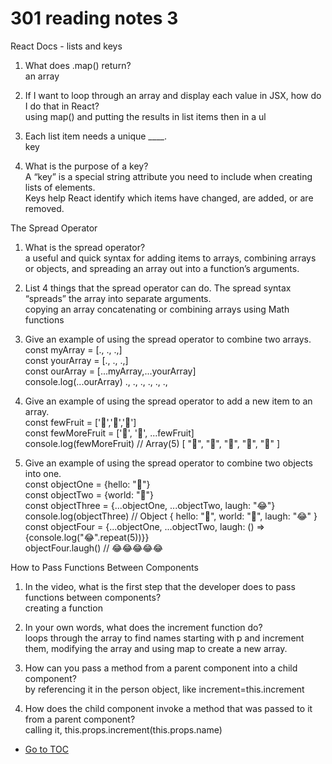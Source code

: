 # 301 reading notes 3

React Docs - lists and keys

1. What does .map() return?  
an array  

2. If I want to loop through an array and display each value in JSX, how do I do that in   React?  
using map()  and putting the results in list items then in a ul

3. Each list item needs a unique ____.  
key  

4. What is the purpose of a key?  
A “key” is a special string attribute you need to include when creating lists of elements.  
Keys help React identify which items have changed, are added, or are removed.  


The Spread Operator

1. What is the spread operator?  
a useful and quick syntax for adding items to arrays, combining arrays or objects, and spreading an array out into a function’s arguments.

2. List 4 things that the spread operator can do.
The spread syntax “spreads” the array into separate arguments.  
copying an array
concatenating or combining arrays
using Math functions  

3. Give an example of using the spread operator to combine two arrays.  
const myArray = [., ., .,]  
const yourArray = [., ., .,]  
const ourArray = [...myArray,...yourArray]  
console.log(...ourArray) ., ., ., ., ., .,

4. Give an example of using the spread operator to add a new item to an array.  
const fewFruit = ['🍏','🍊','🍌']  
const fewMoreFruit = ['🍉', '🍍', ...fewFruit]  
console.log(fewMoreFruit) //  Array(5) [ "🍉", "🍍", "🍏", "🍊", "🍌" ]  

5. Give an example of using the spread operator to combine two objects into one.  
const objectOne = {hello: "🤪"}  
const objectTwo = {world: "🐻"}  
const objectThree = {...objectOne, ...objectTwo, laugh: "😂"}  
console.log(objectThree) // Object { hello: "🤪", world: "🐻", laugh: "😂" }  
const objectFour = {...objectOne, ...objectTwo, laugh: () => {console.log("😂".repeat(5))}}  
objectFour.laugh() // 😂😂😂😂😂  


How to Pass Functions Between Components  

1. In the video, what is the first step that the developer does to pass functions between components?  
creating a function

2. In your own words, what does the increment function do?  
loops through the array to find names starting with p and increment them, modifying the array and using map to create a new array.  

3. How can you pass a method from a parent component into a child component?  
by referencing it in the person object, like increment=this.increment  


4. How does the child component invoke a method that was passed to it from a parent component?  
calling it, this.props.increment(this.props.name)  

- [Go to TOC](README.md)
